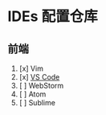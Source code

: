 # IDEs 配置仓库

## 前端

1. [x] Vim
2. [x] [VS Code](./vscode/README.md)
3. [ ] WebStorm
4. [ ] Atom
5. [ ] Sublime
